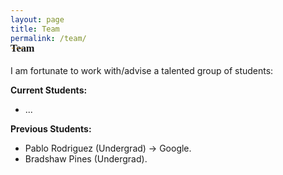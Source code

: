 ```yaml
---
layout: page
title: Team
permalink: /team/
---
```



<h3 style="font-family: 'Comic Sans MS'; margin-top: -30px;">Team</h3>

I am fortunate to work with/advise a talented group of students: 

**Current Students:**
* ... 

**Previous Students:**
* Pablo Rodriguez (Undergrad) &#8594; Google.
* Bradshaw Pines (Undergrad).
